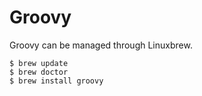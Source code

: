 # Groovy

Groovy can be managed through Linuxbrew.

```
$ brew update
$ brew doctor
$ brew install groovy
```
